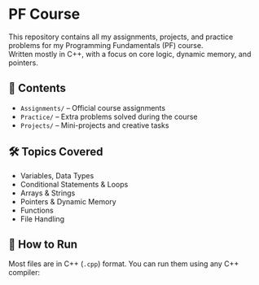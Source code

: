 # PF Course

This repository contains all my assignments, projects, and practice problems for my Programming Fundamentals (PF) course.  
Written mostly in C++, with a focus on core logic, dynamic memory, and pointers.

## 📁 Contents

- `Assignments/` – Official course assignments
- `Practice/` – Extra problems solved during the course
- `Projects/` – Mini-projects and creative tasks

## 🛠️ Topics Covered

- Variables, Data Types
- Conditional Statements & Loops
- Arrays & Strings
- Pointers & Dynamic Memory
- Functions
- File Handling

## 🚀 How to Run

Most files are in C++ (`.cpp`) format. You can run them using any C++ compiler:
